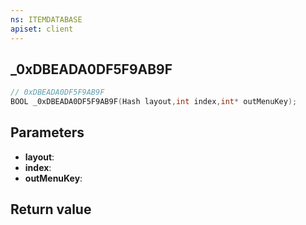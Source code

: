 ```yaml
---
ns: ITEMDATABASE
apiset: client
---
```

## _0xDBEADA0DF5F9AB9F

```c
// 0xDBEADA0DF5F9AB9F
BOOL _0xDBEADA0DF5F9AB9F(Hash layout,int index,int* outMenuKey);
```


## Parameters
* **layout**:
* **index**:
* **outMenuKey**:

## Return value